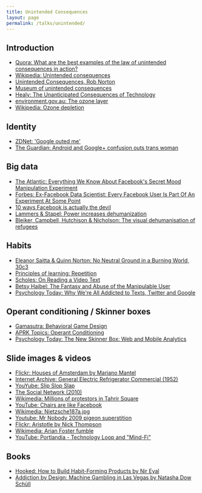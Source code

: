 ```yaml
---
title: Unintended Consequences
layout: page
permalink: /talks/unintended/
---
```

## Introduction
* [Quora: What are the best examples of the law of unintended consequences in action?][1]
* [Wikipedia: Unintended consequences][4]
* [Unintended Consequences, Rob Norton][2]
* [Museum of unintended consequences][3]
* [Healy: The Unanticipated Consequences of Technology][22]
* [environment.gov.au: The ozone layer][24]
* [Wikipedia: Ozone depletion][25]

## Identity
* [ZDNet: 'Google outed me'][26]
* [The Guardian: Android and Google+ confusion outs trans woman][27]

## Big data
* [The Atlantic: Everything We Know About Facebook's Secret Mood Manipulation Experiment][15]
* [Forbes: Ex-Facebook Data Scientist: Every Facebook User Is Part Of An Experiment At Some Point][28]
* [10 ways Facebook is actually the devil][16]
* [Lammers & Stapel: Power increases dehumanization][17]
* [Bleiker, Campbell, Hutchison & Nicholson: The visual dehumanisation of refugees][18]

## Habits
* [Eleanor Saitta & Quinn Norton: No Neutral Ground in a Burning World, 30c3][11]
* [Principles of learning: Repetition][8]
* [Scholes: On Reading a Video Text][10]
* [Betsy Haibel: The Fantasy and Abuse of the Manipulable User][12]
* [Psychology Today: Why We're All Addicted to Texts, Twitter and Google][13]

## Operant conditioning / Skinner boxes
* [Gamasutra: Behavioral Game Design][5]
* [APRK Topics: Operant Conditioning][6]
* [Psychology Today: The New Skinner Box: Web and Mobile Analytics][7]

## Slide images & videos
* [Flickr: Houses of Amsterdam by Mariano Mantel][23]
* [Internet Archive: General Electric Refrigerator Commercial (1952)][27]
* [YouYube: Slip Slop Slap][26]
* [The Social Network (2010)][20]
* [Wikimedia: Millions of protestors in Tahrir Square][19]
* [YouTube: Chairs are like Facebook][29]
* [Wikimedia: Nietzsche187a.jpg][30]
* [Youtube: Mr Nobody 2009 pigeon superstition][10]
* [Flickr: Aristotle by Nick Thompson][9]
* [Wikimedia: Arian Foster fumble][21]
* [YouTube: Portlandia - Technology Loop and "Mind-Fi" ][33]

## Books
* [Hooked: How to Build Habit-Forming Products by Nir Eyal][31]
* [Addiction by Design: Machine Gambling in Las Vegas by Natasha Dow Schüll][32]

[33]: https://www.youtube.com/watch?v=Pe-zq4bFPFU
[32]: http://press.princeton.edu/titles/9156.html
[31]: http://www.goodreads.com/book/show/22668729-hooked
[30]: http://commons.wikimedia.org/wiki/File:Nietzsche187a.jpg
[29]: https://www.youtube.com/watch?v=6U16XShROI8
[28]: http://www.forbes.com/sites/kashmirhill/2014/07/07/ex-facebook-data-scientist-every-facebook-user-is-part-of-an-experiment-at-some-point/
[27]: http://www.theguardian.com/technology/2014/jan/07/google-hangouts-faces-criticism-after-outing-trans-woman
[26]: http://www.zdnet.com/article/google-outed-me/
[1]:http://www.quora.com/What-are-the-best-examples-of-the-law-of-unintended-consequences-in-action
[2]:http://www.econlib.org/library/Enc/UnintendedConsequences.html
[3]:http://cs.calstatela.edu/wiki/index.php/Museum_of_unintended_consequences
[4]:http://en.wikipedia.org/wiki/Unintended_consequences

[5]:http://www.gamasutra.com/view/feature/3085/behavioral_game_design.php?print=1
[6]:http://frnsys.com/topics/operant
[7]:https://www.psychologytoday.com/blog/more-tech-support/201403/the-new-skinner-box-web-and-mobile-analytics
[8]:https://principlesoflearning.wordpress.com/dissertation/chapter-4-results/themes-identified/repetition/
[9]: https://www.flickr.com/photos/pelegrino/6884873348
[10]: http://www.medialit.org/reading-room/reading-video-text
[11]: https://www.youtube.com/watch?v=DWg2qEEa9CE
[12]: https://modelviewculture.com/pieces/the-fantasy-and-abuse-of-the-manipulable-user
[13]:https://www.psychologytoday.com/blog/brain-wise/201209/why-were-all-addicted-texts-twitter-and-google
[14]:https://www.youtube.com/watch?v=NCtF4aVlxgU
[15]:http://www.theatlantic.com/technology/archive/2014/06/everything-we-know-about-facebooks-secret-mood-manipulation-experiment/373648/
[16]:http://andrewledvina.com/code/2014/07/04/10-ways-facebook-is-the-devil.html
[17]:http://gpi.sagepub.com/content/14/1/113
[18]:http://www.tandfonline.com/doi/abs/10.1080/10361146.2013.840769#.VNftaFOsU6k
[19]:http://commons.wikimedia.org/wiki/File:Millions_of_protestors_in_Tahrir_Square.jpg
[20]:http://www.imdb.com/title/tt1285016/
[21]:http://commons.wikimedia.org/wiki/File:Arian_Foster_fumble.jpg
[22]: http://www.scu.edu/ethics/publications/submitted/healy/consequences.html
[23]: https://www.flickr.com/photos/mariano-mantel/9688550071
[24]: http://www.environment.gov.au/protection/ozone/ozone-science/ozone-layer
[25]: http://en.wikipedia.org/wiki/Ozone_depletion
[26]: https://www.youtube.com/watch?v=gAu5wCTEBt0
[27]: https://archive.org/details/GE_Commercial
